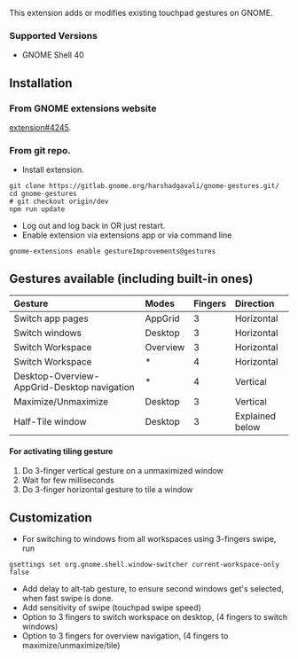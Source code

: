 This extension adds or modifies existing touchpad gestures on GNOME.
### Supported Versions
* GNOME Shell 40

## Installation
### From GNOME extensions website 
[extension#4245](https://extensions.gnome.org/extension/4245/gesture-improvements/).
### From git repo.
* Install extension.
```
git clone https://gitlab.gnome.org/harshadgavali/gnome-gestures.git/
cd gnome-gestures 
# git checkout origin/dev
npm run update
```
* Log out and log back in OR just restart.
* Enable extension via extensions app or via command line
```
gnome-extensions enable gestureImprovements@gestures
```

## Gestures available (including built-in ones)
| Gesture                                     | Modes    | Fingers | Direction       |
| :------------------------------------------ | :------- | :------ | :-------------- |
| Switch app pages                            | AppGrid  | 3       | Horizontal      |
| Switch windows                              | Desktop  | 3       | Horizontal      |
| Switch Workspace                            | Overview | 3       | Horizontal      |
| Switch Workspace                            | *        | 4       | Horizontal      |
| Desktop-Overview-AppGrid-Desktop navigation | *        | 4       | Vertical        |
| Maximize/Unmaximize                         | Desktop  | 3       | Vertical        |
| Half-Tile window                            | Desktop  | 3       | Explained below |


#### For activating tiling gesture
1. Do 3-finger vertical gesture on a unmaximized window
2. Wait for few milliseconds
3. Do 3-finger horizontal gesture to tile a window


## Customization
* For switching to windows from all workspaces using 3-fingers swipe, run 
```
gsettings set org.gnome.shell.window-switcher current-workspace-only false
```

* Add delay to alt-tab gesture, to ensure second windows get's selected, when fast swipe is done.
* Add sensitivity of swipe (touchpad swipe speed)
* Option to 3 fingers to switch workspace on desktop, (4 fingers to switch windows)
* Option to 3 fingers for overview navigation, (4 fingers to maximize/unmaximize/tile)
